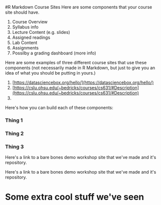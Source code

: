 #R Markdown Course Sites
Here are some components that your course site should have. 

1) Course Overview
2) Syllabus info
3) Lecture Content (e.g. slides)
4) Assigned readings
5) Lab Content
6) Assignments
7) Possilby a grading dashboard (more info)

Here are some examples of three different course sites that use these components (not necessarily made in R Markdown, but just to give you an idea of what you should be putting in yours.)

1) [https://datasciencebox.org/hello/](https://datasciencebox.org/hello/)
2) [https://cslu.ohsu.edu/~bedricks/courses/cs631/#Description](https://cslu.ohsu.edu/~bedricks/courses/cs631/#Description)
3) 

Here's how you can build each of these components:

### Thing 1


### Thing 2


### Thing 3


Here's a link to a bare bones demo workshop site that we've made and it's repository.

Here's a link to a bare bones demo workshop site that we've made and it's repository.

# Some extra cool stuff we've seen

